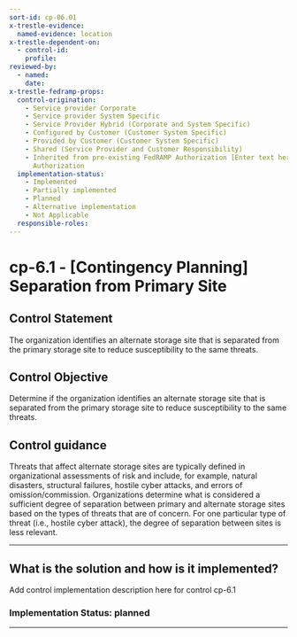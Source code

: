 ```yaml
---
sort-id: cp-06.01
x-trestle-evidence:
  named-evidence: location
x-trestle-dependent-on:
  - control-id:
    profile:
reviewed-by:
  - named:
    date:
x-trestle-fedramp-props:
  control-origination:
    - Service provider Corporate
    - Service provider System Specific
    - Service Provider Hybrid (Corporate and System Specific)
    - Configured by Customer (Customer System Specific)
    - Provided by Customer (Customer System Specific)
    - Shared (Service Provider and Customer Responsibility)
    - Inherited from pre-existing FedRAMP Authorization [Enter text here], Date of
      Authorization
  implementation-status:
    - Implemented
    - Partially implemented
    - Planned
    - Alternative implementation
    - Not Applicable
  responsible-roles:
---
```


# cp-6.1 - \[Contingency Planning\] Separation from Primary Site

## Control Statement

The organization identifies an alternate storage site that is separated from the primary storage site to reduce susceptibility to the same threats.

## Control Objective

Determine if the organization identifies an alternate storage site that is separated from the primary storage site to reduce susceptibility to the same threats.

## Control guidance

Threats that affect alternate storage sites are typically defined in organizational assessments of risk and include, for example, natural disasters, structural failures, hostile cyber attacks, and errors of omission/commission. Organizations determine what is considered a sufficient degree of separation between primary and alternate storage sites based on the types of threats that are of concern. For one particular type of threat (i.e., hostile cyber attack), the degree of separation between sites is less relevant.

______________________________________________________________________

## What is the solution and how is it implemented?

Add control implementation description here for control cp-6.1

### Implementation Status: planned

______________________________________________________________________

